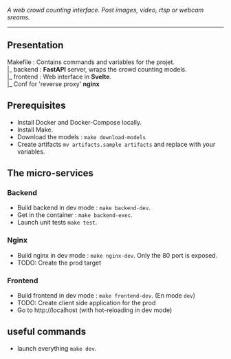 _A web crowd counting interface. Post images, video, rtsp or webcam sreams._

---

## Presentation
 Makefile : Contains commands and variables for the projet.<br />
 |_ backend : **FastAPI** server, wraps the crowd counting models.<br />
 |_ frontend : Web interface in **Svelte**.<br />
 |_ Conf for 'reverse proxy' **nginx**

## Prerequisites
 - Install Docker and Docker-Compose locally.
 - Install Make.
 - Download the models : `make download-models`
 - Create artifacts `mv artifacts.sample artifacts` and replace with your variables.

## The micro-services

### Backend
 - Build backend in dev mode : `make backend-dev`.
 - Get in the container : `make backend-exec`.
 - Launch unit tests `make test`.

### Nginx
   -  Build nginx in dev mode : `make nginx-dev`. Only the 80 port is exposed.
   - TODO: Create the prod target

### Frontend
  - Build frontend in dev mode : `make frontend-dev`. (En mode `dev`)
  - TODO: Create client side application for the prod
  - Go to http://localhost (with hot-reloading in dev mode)

## useful commands
 - launch everything `make dev`.
